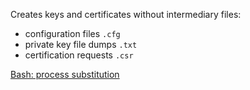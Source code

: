 Creates keys and certificates without intermediary files:

* configuration files `.cfg`
* private key file dumps `.txt`
* certification requests `.csr`

[Bash: process substitution](https://tldp.org/LDP/abs/html/process-sub.html)
